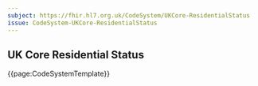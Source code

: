 ```yaml
---
subject: https://fhir.hl7.org.uk/CodeSystem/UKCore-ResidentialStatus
issue: CodeSystem-UKCore-ResidentialStatus
---
```

## UK Core Residential Status

{{page:CodeSystemTemplate}}